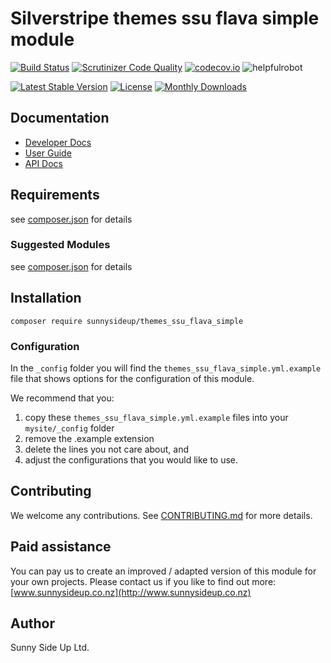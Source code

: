 # Silverstripe themes ssu flava simple module
[![Build Status](https://travis-ci.org/sunnysideup/silverstripe-themes_ssu_flava_simple.svg?branch=master)](https://travis-ci.org/sunnysideup/silverstripe-themes_ssu_flava_simple)
[![Scrutinizer Code Quality](https://scrutinizer-ci.com/g/sunnysideup/silverstripe-themes_ssu_flava_simple/badges/quality-score.png?b=master)](https://scrutinizer-ci.com/g/sunnysideup/silverstripe-themes_ssu_flava_simple/?branch=master)
[![codecov.io](https://codecov.io/github/sunnysideup/silverstripe-themes_ssu_flava_simple/coverage.svg?branch=master)](https://codecov.io/github/sunnysideup/silverstripe-themes_ssu_flava_simple?branch=master)
![helpfulrobot](https://helpfulrobot.io/sunnysideup/themes_ssu_flava_simple/badge)

[![Latest Stable Version](https://poser.pugx.org/sunnysideup/themes_ssu_flava_simple/version)](https://packagist.org/packages/sunnysideup/themes_ssu_flava_simple)
[![License](https://poser.pugx.org/sunnysideup/themes_ssu_flava_simple/license)](https://packagist.org/packages/sunnysideup/themes_ssu_flava_simple)
[![Monthly Downloads](https://poser.pugx.org/sunnysideup/themes_ssu_flava_simple/d/monthly)](https://packagist.org/packages/sunnysideup/themes_ssu_flava_simple)


## Documentation



 * [Developer Docs](docs/en/INDEX.md)
 * [User Guide](docs/en/userguide.md)
 * [API Docs](http://docs.ssmods.com/sunnysideup/themes_ssu_flava_simple/classes.xhtml)

## Requirements



see [composer.json](composer.json) for details

### Suggested Modules



see [composer.json](composer.json) for details


## Installation


```
composer require sunnysideup/themes_ssu_flava_simple
```

### Configuration



In the `_config` folder you will find the `themes_ssu_flava_simple.yml.example`
file that shows options for the configuration of this module.

We recommend that you:

  1. copy these `themes_ssu_flava_simple.yml.example` files into your
`mysite/_config` folder
  2. remove the .example extension
  3. delete the lines you not care about, and
  4. adjust the configurations that you would like to use.


## Contributing



We welcome any contributions. See [CONTRIBUTING.md](CONTRIBUTING.md) for more details.

## Paid assistance



You can pay us to create an improved / adapted version of this module for your own projects.  Please contact us if you like to find out more: [www.sunnysideup.co.nz](http://www.sunnysideup.co.nz)

## Author



Sunny Side Up Ltd.
